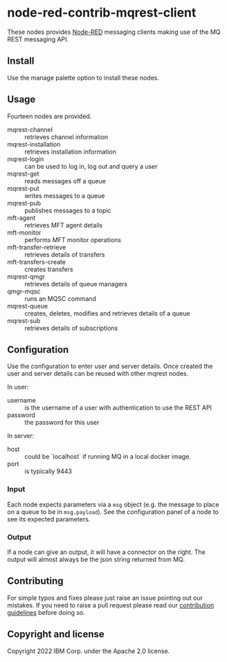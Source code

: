 # node-red-contrib-mqrest-client

These nodes provides [Node-RED](http://nodered.org) messaging clients
making use of the MQ REST messaging API.

## Install
Use the manage palette option to install these nodes.

## Usage
Fourteen nodes are provided.
<dl>
  <dt>mqrest-channel</dt> 
    <dd>retrieves channel information</dd>
  <dt>mqrest-installation</dt> 
    <dd>retrieves installation information</dd>
  <dt>mqrest-login </dt>
    <dd> can be used to log in, log out and query a user</dd>
  <dt>mqrest-get</dt>
    <dd>reads messages off a queue</dd>
  <dt>mqrest-put</dt>
    <dd>writes messages to a queue</dd>
  <dt>mqrest-pub</dt>
    <dd>publishes messages to a topic</dd>
  <dt>mft-agent</dt>
    <dd>retrieves MFT agent details</dd>
  <dt>mft-monitor</dt>
    <dd>performs MFT monitor operations</dd>
  <dt>mft-transfer-retrieve</dt>
    <dd>retrieves details of transfers</dd>
  <dt>mft-transfers-create</dt>
    <dd>creates transfers</dd>
  <dt>mqrest-qmgr</dt>
    <dd>retrieves details of queue managers</dd>
  <dt>qmgr-mqsc</dt>
    <dd>runs an MQSC command</dd>
  <dt>mqrest-queue</dt>
    <dd>creates, deletes, modifies and retrieves details of a queue</dd>
  <dt>mqrest-sub</dt>
    <dd>retrieves details of subscriptions</dd>
</dl>

## Configuration
Use the configuration to enter user and server details. Once created the user and server details can be reused with other mqrest nodes.

In user:
<dl>
  <dt>username</dt>
  <dd>is the username of a user with authentication to use the REST API</dd>
  <dt>password</dt>
  <dd>the password for this user</dd>


In server:
<dl>
  <dt>host</dt>
  <dd>could be `localhost` if running MQ in a local docker image.</dd>
  <dt>port</dt>
  <dd>is typically 9443</dd>
</dl>

### Input
Each node expects parameters via a `msg` object (e.g. the message to place on a queue to be in `msg.payload`). See the configuration panel of a node to see its expected parameters.

### Output
If a node can give an output, it will have a connector on the right. The output will almost always be the json string returned from MQ.

## Contributing
For simple typos and fixes please just raise an issue pointing out our mistakes. If you need to raise a pull request please read our [contribution guidelines](https://github.com/ibm-early-programs/node-red-contrib-mqrest-client/blob/master/CONTRIBUTING.md) before doing so.


## Copyright and license

Copyright 2022 IBM Corp. under the Apache 2.0 license.
